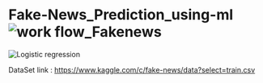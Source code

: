 # Fake-News_Prediction_using-ml![work flow_Fakenews](https://github.com/Vanishivani1614/Fake-News_Prediction_using-ml/assets/106384682/2fd87b0d-f3d3-4cfc-be8f-32902148e45c)
![Logistic regression](https://github.com/Vanishivani1614/Fake-News_Prediction_using-ml/assets/106384682/2046b75d-91d8-4472-b059-04f1e6f210af)

DataSet link : https://www.kaggle.com/c/fake-news/data?select=train.csv
